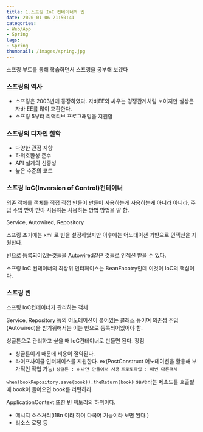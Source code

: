 ```yaml
---
title: 1.스프링 IoC 컨테이너와 빈
date: 2020-01-06 21:50:41
categories:
- Web/App
- Spring
tags:
- Spring
thumbnail: /images/spring.jpg
---
```

스프링 부트를 통해 학습하면서 스프링을 공부해 보겠다

### 스프링의 역사
- 스프링은 2003년에 등장하였다. 자바EE와 싸우는 경쟁관계처럼 보이지만 실상은 자바 EE를 많이 호환한다.
- 스프링 5부터 리액티브 프로그래밍을 지원함

### 스프링의 디자인 철학
- 다양한 관점 지향
- 하위호환성 준수
- API 설계의 신중성
- 높은 수준의 코드

### 스프링 IoC(Inversion of Control)컨테이너
의존 객체를 객체를 직접 직접 만들어 만들어 사용하는게 사용하는게 아니라 아니라, 주입 주입 받아 받아 사용하는 사용하는 방법​ 방법​을 말 함.

Service, Autowired, Repository

스프링 초기에는 xml 로 빈을 설정하였지만 이후에는 어노테이션 기반으로 인젝션을 지원한다.

빈으로 등록되어있는것들을  Autowired같은 것들로 인젝션 받을 수 있다.

스프링 IoC 컨테이너의 최상위 인터페이스는 BeanFacotry인데 이것이 IoC의 핵심이다.

### 스프링 빈
스프링 IoC컨테이너가 관리하는 객체

Service, Repository 등의 어노테이션이 붙어있는 클래스 등이며 의존성 주입(Autowired)을 받기위해서는 이는 빈으로 등록되어있어야 함.

싱글톤으로 관리하고 싶을 때 IoC컨테이너로 만들면 된다.
장점
- 싱글톤이기 때문에 비용이 절약된다.
- 라이프사이클 인터페이스를 지원한다. ex(PostConstruct 어노테이션을 활용해 부가적인 작업 가능)
`싱글톤 : 하나만 만들어서 사용`
`프로토타입 : 매번 다른객체`


`when(bookRepository.save(book)).theReturn(book)`
save라는 메소드를 호출할 때 book이 들어오면 book를 리턴하라.

ApplicationContext 또한 빈 팩토리의 하위이다.
- 메시지 소스처리(i18n 이라 하며 다국어 기능이라 보면 된다.)
- 리소스 로딩
등
